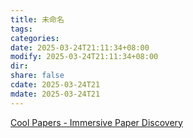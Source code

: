 ```yaml
---
title: 未命名
tags: 
categories: 
date: 2025-03-24T21:11:34+08:00
modify: 2025-03-24T21:11:34+08:00
dir: 
share: false
cdate: 2025-03-24T21
mdate: 2025-03-24T21
---
```

[Cool Papers - Immersive Paper Discovery](https://papers.cool/)
